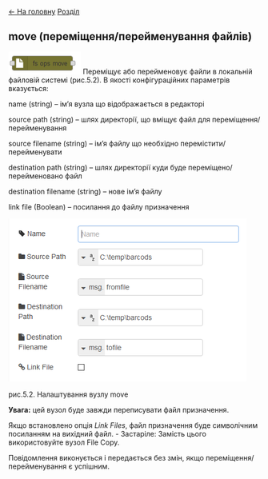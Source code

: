 [<- На головну](../)  [Розділ](README.md)

## move (переміщення/перейменування файлів)

![img](media/fs_ops_move.png) Переміщує або перейменовує файли в локальній файловій системі (рис.5.2). В якості конфігураційних параметрів вказується:

name (string) – ім’я вузла що відображається в редакторі

source path (string) – шлях директорії, що вміщує файл для переміщення/перейменування 

source filename (string) – ім’я файлу що необхідно перемістити/перейменувати 

destination path (string) – шлях директорії куди буде переміщено/перейменовано файл

destination filename (string) – нове ім’я файлу 

link file (Boolean) – посилання до файлу призначення 

![img](media/5_2.png)

рис.5.2. Налаштування вузлу move

**Увага:** цей вузол буде завжди переписувати файл призначення.

Якщо встановлено опція *Link Files*, файл призначення буде символічним посиланням на вихідний файл. - Застаріле: Замість цього використовуйте вузол File Copy.

Повідомлення виконується і передається без змін, якщо переміщення/перейменування є успішним.